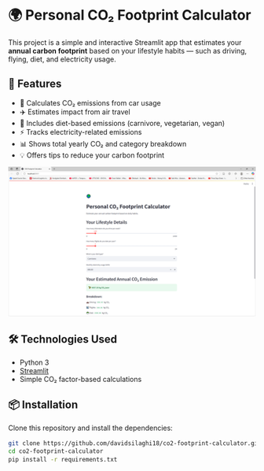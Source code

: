 # 🌍 Personal CO₂ Footprint Calculator

This project is a simple and interactive Streamlit app that estimates your **annual carbon footprint** based on your lifestyle habits — such as driving, flying, diet, and electricity usage.

## 🧠 Features

- 🚗 Calculates CO₂ emissions from car usage
- ✈️ Estimates impact from air travel
- 🥗 Includes diet-based emissions (carnivore, vegetarian, vegan)
- ⚡ Tracks electricity-related emissions
- 📊 Shows total yearly CO₂ and category breakdown
- 💡 Offers tips to reduce your carbon footprint

![App Screenshot](images/screenshot.png)


## 🛠️ Technologies Used

- Python 3
- [Streamlit](https://streamlit.io/)
- Simple CO₂ factor-based calculations

## 📦 Installation

Clone this repository and install the dependencies:

```bash
git clone https://github.com/davidsilaghi18/co2-footprint-calculator.git
cd co2-footprint-calculator
pip install -r requirements.txt
